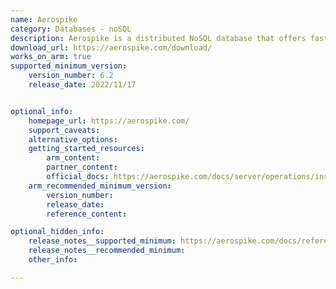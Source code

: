 ```yaml
---
name: Aerospike
category: Databases - noSQL
description: Aerospike is a distributed NoSQL database that offers fast read/writes and uptimes.
download_url: https://aerospike.com/download/
works_on_arm: true
supported_minimum_version:
    version_number: 6.2
    release_date: 2022/11/17


optional_info:
    homepage_url: https://aerospike.com/
    support_caveats:
    alternative_options:
    getting_started_resources:
        arm_content:
        partner_content:
        official_docs: https://aerospike.com/docs/server/operations/install/linux/ubuntu
    arm_recommended_minimum_version:
        version_number:
        release_date:
        reference_content:

optional_hidden_info:
    release_notes__supported_minimum: https://aerospike.com/docs/reference/release_notes/server/6.2-server-release-notes
    release_notes__recommended_minimum:
    other_info:

---
```

